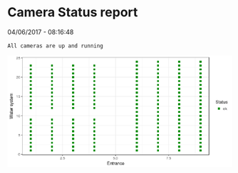 Camera Status report
================
04/06/2017 - 08:16:48

    All cameras are up and running

![](camreport_files/figure-markdown_github/unnamed-chunk-2-1.png)
